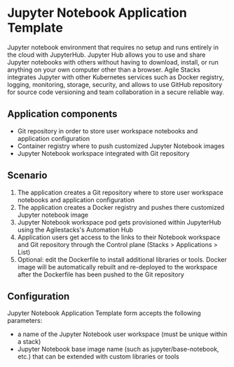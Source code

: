 # Jupyter Notebook Application Template
Jupyter notebook environment that requires no setup and runs entirely in the cloud with JupyterHub. Jupyter Hub allows you to use and share Jupyter notebooks with others without having to download, install, or run anything on your own computer other than a browser.  Agile Stacks integrates Jupyter with other Kubernetes services such as Docker registry, logging, monitoring, storage, security, and allows to use GitHub repository for source code versioning and team collaboration in a secure reliable way.  

## Application components
- Git repository in order to store user workspace notebooks and application configuration
- Container registry where to push customized Jupyter Notebook images
- Jupyter Notebook workspace integrated with Git repository

## Scenario
1. The application creates a Git repository where to store user workspace notebooks and application configuration
2. The application creates a Docker registry and pushes there customized Jupyter notebook image
3. Jupyter Notebook workspace pod gets provisioned within JupyterHub using the Agilestacks's Automation Hub
4. Application users get access to the links to their Notebook workspace and Git repository through the Control plane (Stacks > Applications > List)
5. Optional: edit the Dockerfile to install additional libraries or tools. Docker image will be automatically rebuilt and re-deployed to the workspace after the Dockerfile has been pushed to the Git repository

## Configuration
Jupyter Notebook Application Template form accepts the following parameters:
- a name of the Jupyter Notebook user workspace (must be unique within a stack)
- Jupyter Notebook base image name (such as jupyter/base-notebook, etc.) that can be extended with custom libraries or tools

